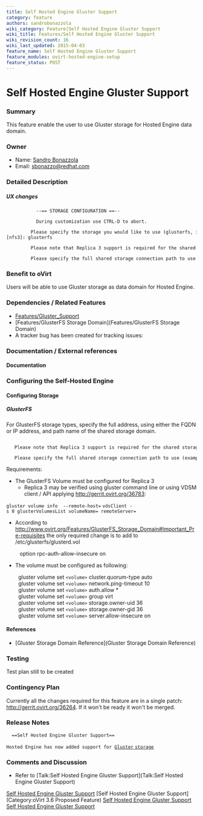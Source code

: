 ```yaml
---
title: Self Hosted Engine Gluster Support
category: feature
authors: sandrobonazzola
wiki_category: Feature|Self Hosted Engine Gluster Support
wiki_title: Features/Self Hosted Engine Gluster Support
wiki_revision_count: 16
wiki_last_updated: 2015-04-03
feature_name: Self Hosted Engine Gluster Support
feature_modules: ovirt-hosted-engine-setup
feature_status: POST
---
```


# Self Hosted Engine Gluster Support

### Summary

This feature enable the user to use Gluster storage for Hosted Engine data domain.

### Owner

*   Name: [ Sandro Bonazzola](User:SandroBonazzola)
*   Email: <sbonazzo@redhat.com>

### Detailed Description

##### UX changes

               --== STORAGE CONFIGURATION ==--
              
               During customization use CTRL-D to abort.
               Please specify the storage you would like to use (glusterfs, iscsi, nfs3, nfs4)[nfs3]: glusterfs 
               Please note that Replica 3 support is required for the shared storage.
               Please specify the full shared storage connection path to use (example: host:/path): storage.example.com:/hosted_engine/glusterfs

### Benefit to oVirt

Users will be able to use Gluster storage as data domain for Hosted Engine.

### Dependencies / Related Features

*   [Features/Gluster_Support](Features/Gluster_Support)
*   [Features/GlusterFS Storage Domain](Features/GlusterFS Storage Domain)
*   A tracker bug has been created for tracking issues:

### Documentation / External references

#### Documentation

### Configuring the Self-Hosted Engine

#### Configuring Storage

##### GlusterFS

For GlusterFS storage types, specify the full address, using either the FQDN or IP address, and path name of the shared storage domain.

         Please note that Replica 3 support is required for the shared storage.
         Please specify the full shared storage connection path to use (example: host:/path): storage.example.com:/hosted_engine_glusterfs

Requirements:

*   The GlusterFS Volume must be configured for Replica 3
    -   Replica 3 may be verified using gluster command line or using VDSM client / API applying <http://gerrit.ovirt.org/36783>:

`gluster volume info `<volname>` --remote-host=`<server-name>
`vdsClient -s 0 glusterVolumesList volumeName=`<volname>` remoteServer=`<server-name>

*   According to <http://www.ovirt.org/Features/GlusterFS_Storage_Domain#Important_Pre-requisites> the only required change is to add to /etc/glusterfs/glusterd.vol

         option rpc-auth-allow-insecure on

*   The volume must be configured as following:

        gluster volume set `<volume>` cluster.quorum-type auto
        gluster volume set `<volume>` network.ping-timeout 10
        gluster volume set `<volume>` auth.allow *
        gluster volume set `<volume>` group virt
        gluster volume set `<volume>` storage.owner-uid 36
        gluster volume set `<volume>` storage.owner-gid 36
        gluster volume set `<volume>` server.allow-insecure on

#### References

*   [Gluster Storage Domain Reference](Gluster Storage Domain Reference)

### Testing

Test plan still to be created

### Contingency Plan

Currently all the changes required for this feature are in a single patch: <http://gerrit.ovirt.org/36264>. If it won't be ready it won't be merged.

### Release Notes

      ==Self Hosted Engine Gluster Support==
`Hosted Engine has now added support for `[`Gluster` `storage`](Features/Self_Hosted_Engine_Gluster_Support)

### Comments and Discussion

*   Refer to [Talk:Self Hosted Engine Gluster Support](Talk:Self Hosted Engine Gluster Support)

[Self Hosted Engine Gluster Support](Category:Feature) [Self Hosted Engine Gluster Support](Category:oVirt 3.6 Proposed Feature) [Self Hosted Engine Gluster Support](Category:HostedEngine) [Self Hosted Engine Gluster Support](Category:Integration)

